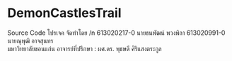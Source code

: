 # DemonCastlesTrail
Source Code โปรเจค
จัดทำโดย /n
613020217-0  นายธนพัฒน์	พวงพิลา 
613020991-0	 นายณุพุฒิ	อาจสุนทร  
มหาวิทยาลัยขอนแก่น
อาจารย์ที่ปรึกษา : ผศ.ดร. พุธษดี ศิริแสงตระกูล
